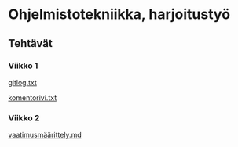 # Ohjelmistotekniikka, harjoitustyö
## Tehtävät
### Viikko 1
[gitlog.txt](https://github.com/mizhonka/ot-harjoitustyo/blob/main/laskarit/viikko1/gitlog.txt)

[komentorivi.txt](https://github.com/mizhonka/ot-harjoitustyo/blob/main/laskarit/viikko1/komentorivi.txt)
### Viikko 2
[vaatimusmäärittely.md](https://github.com/mizhonka/ot-harjoitustyo/blob/main/dokumentaatio/vaatimusmaarittely.md)
